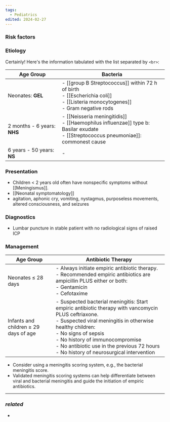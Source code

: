 ```yaml
---
tags:
  - Pediatrics
edited: 2024-02-27
---
```

### Risk factors

### Etiology
Certainly! Here's the information tabulated with the list separated by `<br>`:

| Age Group                   | Bacteria                                                                                                                                    |
| --------------------------- | ------------------------------------------------------------------------------------------------------------------------------------------- |
| Neonates: **GEL**           | - [[group B Streptococcus]] within 72 h of birth <br> - [[Escherichia coli]] <br> - [[Listeria monocytogenes]] <br> - Gram negative rods    |
| 2 months - 6 years: **NHS** | - [[Neisseria meningitidis]] <br> - [[Haemophilus influenzae]] type b: Basilar exudate <br> - [[Streptococcus pneumoniae]]: commonest cause |
| 6 years - 50 years: **NS**  | -                                                                                                                                           |

### Presentation
- Children < 2 years old often have nonspecific symptoms without [[Meningismus]].
- [[Neonatal symptomatology]]
- agitation, aphonic cry, vomiting, nystagmus, purposeless movements, altered consciousness, and seizures
### Diagnostics
- Lumbar puncture in stable patient with no radiological signs of raised ICP 

### Management

| Age Group                             | Antibiotic Therapy                                                                                                                                                                                                                                                                                                                                              |
| ------------------------------------- | --------------------------------------------------------------------------------------------------------------------------------------------------------------------------------------------------------------------------------------------------------------------------------------------------------------------------------------------------------------- |
| Neonates ≤ 28 days                    | - Always initiate empiric antibiotic therapy. <br> - Recommended empiric antibiotics are ampicillin PLUS either or both: <br>- Gentamicin <br>- Cefotaxime                                                                                                                                                                                                      |
| Infants and children ≥ 29 days of age | - Suspected bacterial meningitis: Start empiric antibiotic therapy with vancomycin PLUS ceftriaxone. <br> - Suspected viral meningitis in otherwise healthy children: <br>       - No signs of sepsis <br>       - No history of immunocompromise <br>       - No antibiotic use in the previous 72 hours <br>       - No history of neurosurgical intervention |

- Consider using a meningitis scoring system, e.g., the bacterial meningitis score.
- Validated meningitis scoring systems can help differentiate between viral and bacterial meningitis and guide the initiation of empiric antibiotics. 

---
### *related*
- 